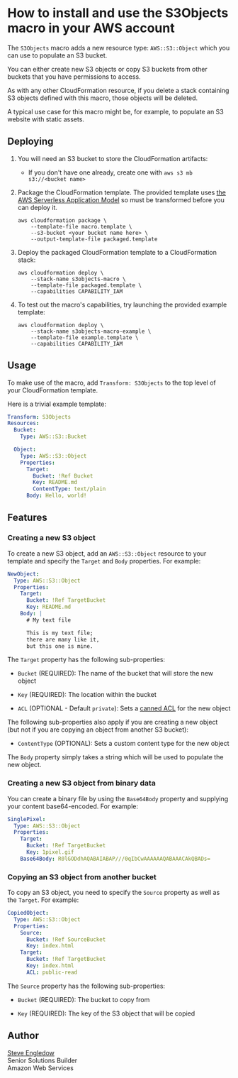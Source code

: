 # How to install and use the S3Objects macro in your AWS account

The `S3Objects` macro adds a new resource type: `AWS::S3::Object` which you can use to populate an S3 bucket.

You can either create new S3 objects or copy S3 buckets from other buckets that you have permissions to access.

As with any other CloudFormation resource, if you delete a stack containing S3 objects defined with this macro, those objects will be deleted.

A typical use case for this macro might be, for example, to populate an S3 website with static assets.

## Deploying

1. You will need an S3 bucket to store the CloudFormation artifacts:
    * If you don't have one already, create one with `aws s3 mb s3://<bucket name>`

2. Package the CloudFormation template. The provided template uses [the AWS Serverless Application Model](https://aws.amazon.com/about-aws/whats-new/2016/11/introducing-the-aws-serverless-application-model/) so must be transformed before you can deploy it.

    ```shell
    aws cloudformation package \
        --template-file macro.template \
        --s3-bucket <your bucket name here> \
        --output-template-file packaged.template
    ```

3. Deploy the packaged CloudFormation template to a CloudFormation stack:

    ```shell
    aws cloudformation deploy \
        --stack-name s3objects-macro \
        --template-file packaged.template \
        --capabilities CAPABILITY_IAM
    ```

4. To test out the macro's capabilities, try launching the provided example template:

    ```shell
    aws cloudformation deploy \
        --stack-name s3objects-macro-example \
        --template-file example.template \
        --capabilities CAPABILITY_IAM
    ```

## Usage

To make use of the macro, add `Transform: S3Objects` to the top level of your CloudFormation template.

Here is a trivial example template:

```yaml
Transform: S3Objects
Resources:
  Bucket:
    Type: AWS::S3::Bucket

  Object:
    Type: AWS::S3::Object
    Properties:
      Target:
        Bucket: !Ref Bucket
        Key: README.md
        ContentType: text/plain
      Body: Hello, world!
```

## Features

### Creating a new S3 object

To create a new S3 object, add an `AWS::S3::Object` resource to your template and specify the `Target` and `Body` properties. For example:

```yaml
NewObject:
  Type: AWS::S3::Object
  Properties:
    Target:
      Bucket: !Ref TargetBucket
      Key: README.md
    Body: |
      # My text file

      This is my text file;
      there are many like it,
      but this one is mine.
```

The `Target` property has the following sub-properties:

* `Bucket` (REQUIRED): The name of the bucket that will store the new object

* `Key` (REQUIRED): The location within the bucket

* `ACL` (OPTIONAL - Default `private`): Sets a [canned ACL](https://docs.aws.amazon.com/AmazonS3/latest/dev/acl-overview.html#canned-acl) for the new object

The following sub-properties also apply if you are creating a new object (but not if you are copying an object from another S3 bucket):

* `ContentType` (OPTIONAL): Sets a custom content type for the new object

The `Body` property simply takes a string which will be used to populate the new object.

### Creating a new S3 object from binary data

You can create a binary file by using the `Base64Body` property and supplying your content base64-encoded. For example:

```yaml
SinglePixel:
  Type: AWS::S3::Object
  Properties:
    Target:
      Bucket: !Ref TargetBucket
      Key: 1pixel.gif
    Base64Body: R0lGODdhAQABAIABAP///0qIbCwAAAAAAQABAAACAkQBADs=
```

### Copying an S3 object from another bucket

To copy an S3 object, you need to specify the `Source` property as well as the `Target`. For example:

```yaml
CopiedObject:
  Type: AWS::S3::Object
  Properties:
    Source:
      Bucket: !Ref SourceBucket
      Key: index.html
    Target:
      Bucket: !Ref TargetBucket
      Key: index.html
      ACL: public-read
```

The `Source` property has the following sub-properties:

* `Bucket` (REQUIRED): The bucket to copy from

* `Key` (REQUIRED): The key of the S3 object that will be copied

## Author

[Steve Engledow](https://linkedin.com/in/stilvoid)  
Senior Solutions Builder  
Amazon Web Services
